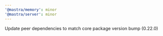 ```yaml
---
'@mastra/memory': minor
'@mastra/server': minor
---
```


Update peer dependencies to match core package version bump (0.22.0)
